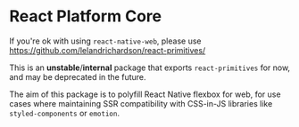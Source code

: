 # React Platform Core

If you're ok with using `react-native-web`, please use https://github.com/lelandrichardson/react-primitives/

This is an **unstable**/**internal** package that exports `react-primitives` for now, and may be deprecated in the future.

The aim of this package is to polyfill React Native flexbox for web, for use cases where maintaining SSR compatibility with CSS-in-JS libraries like `styled-components` or `emotion`.
